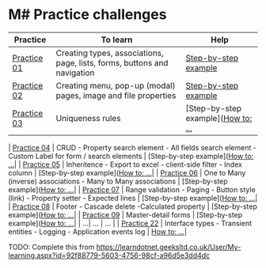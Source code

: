 # M# Practice challenges

| Practice       | To learn | Help |
|-------------|-----------|------|
| [Practice 01](https://design.visualspec.co.uk/?p=MSharp.Practice.1) | Creating types, associations, page, lists, forms, buttons and navigation | [Step-by-step example](../Tutorials/1/README.md)|
| [Practice 02](https://design.visualspec.co.uk/?p=MSharp.Practice.2) | Creating menu, pop-up (modal) pages, image and file properties | [Step-by-step example](../Tutorials/2/README.md)|
| [Practice 03](https://design.visualspec.co.uk/?p=MSharp.Practice.3) | Uniqueness rules | [Step-by-step example]([How to: ...](../....md)|


| [Practice 04](https://design.visualspec.co.uk/?p=MSharp.Practice.4) |  CRUD - Property search element - All fields search element - Custom Label for form / search elements | [Step-by-step example]([How to: ...](../....md)|
| [Practice 05](https://design.visualspec.co.uk/?p=MSharp.Practice.5) | Inheritence - Export to excel - client-side filter - Index column | [Step-by-step example]([How to: ...](../....md)|
| [Practice 06](https://design.visualspec.co.uk/?p=MSharp.Practice.6) | One to Many (inverse) associations - Many to Many associations | [Step-by-step example]([How to: ...](../....md)|
| [Practice 07](https://design.visualspec.co.uk/?p=MSharp.Practice.7) | Range validation - Paging - Button style (link) - Property setter - Expected lines | [Step-by-step example]([How to: ...](../....md)|
| [Practice 08](https://design.visualspec.co.uk/?p=MSharp.Practice.8) | Footer - Cascade delete -Calculated property | [Step-by-step example]([How to: ...](../....md)|
| [Practice 09](https://design.visualspec.co.uk/?p=MSharp.Practice.9) | Master-detail forms | [Step-by-step example]([How to: ...](../....md)|
| ...|  ... | ... |
| [Practice 22](https://design.visualspec.co.uk/?p=MSharp.Practice.22) |  Interface types - Transient entities - Logging - Application events log | [How to: ...](../....md)|

TODO: Complete this from https://learndotnet.geeksltd.co.uk/User/My-learning.aspx?id=92f88779-5603-4756-98cf-a96d5e3dd4dc

